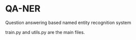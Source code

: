 # QA-NER
Question answering based named entity recognition system

train.py and utils.py are the main files.
